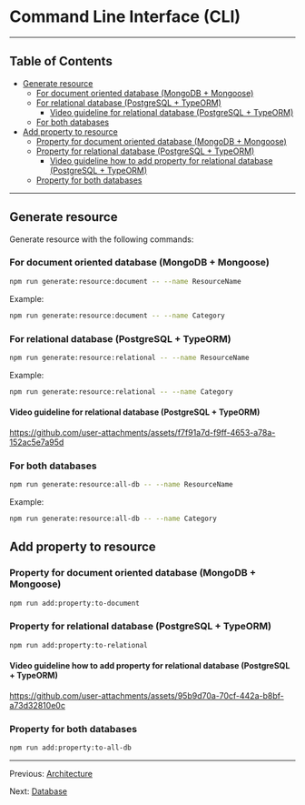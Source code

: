 # Command Line Interface (CLI)

---

## Table of Contents <!-- omit in toc -->

- [Generate resource](#generate-resource)
  - [For document oriented database (MongoDB + Mongoose)](#for-document-oriented-database-mongodb--mongoose)
  - [For relational database (PostgreSQL + TypeORM)](#for-relational-database-postgresql--typeorm)
    - [Video guideline for relational database (PostgreSQL + TypeORM)](#video-guideline-for-relational-database-postgresql--typeorm)
  - [For both databases](#for-both-databases)
- [Add property to resource](#add-property-to-resource)
  - [Property for document oriented database (MongoDB + Mongoose)](#property-for-document-oriented-database-mongodb--mongoose)
  - [Property for relational database (PostgreSQL + TypeORM)](#property-for-relational-database-postgresql--typeorm)
    - [Video guideline how to add property for relational database (PostgreSQL + TypeORM)](#video-guideline-how-to-add-property-for-relational-database-postgresql--typeorm)
  - [Property for both databases](#property-for-both-databases)

---

## Generate resource

Generate resource with the following commands:

### For document oriented database (MongoDB + Mongoose)
  
```bash
npm run generate:resource:document -- --name ResourceName
```

Example:

```bash
npm run generate:resource:document -- --name Category
```

### For relational database (PostgreSQL + TypeORM)

```bash
npm run generate:resource:relational -- --name ResourceName
```

Example:

```bash
npm run generate:resource:relational -- --name Category
```

#### Video guideline for relational database (PostgreSQL + TypeORM)

<https://github.com/user-attachments/assets/f7f91a7d-f9ff-4653-a78a-152ac5e7a95d>

### For both databases

```bash
npm run generate:resource:all-db -- --name ResourceName
```

Example:

```bash
npm run generate:resource:all-db -- --name Category
```

## Add property to resource

### Property for document oriented database (MongoDB + Mongoose)

```bash
npm run add:property:to-document
```

### Property for relational database (PostgreSQL + TypeORM)

```bash
npm run add:property:to-relational
```
 
#### Video guideline how to add property for relational database (PostgreSQL + TypeORM)

<https://github.com/user-attachments/assets/95b9d70a-70cf-442a-b8bf-a73d32810e0c>

### Property for both databases

```bash
npm run add:property:to-all-db
```

---

Previous: [Architecture](architecture.md)

Next: [Database](database.md)
